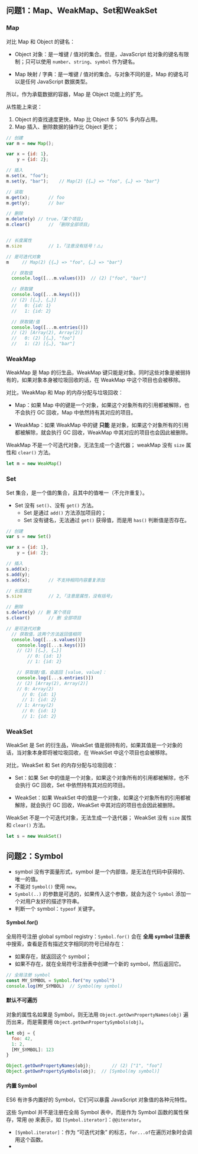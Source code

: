 ## 问题1：Map、WeakMap、Set和WeakSet

### Map

对比 Map 和 Object 的键名：

-   Object 对象：是一堆键 / 值对的集合。但是，JavaScript 给对象的键名有限制；只可以使用 `number`、`string`、`symbol` 作为键名。

-   Map 映射 / 字典：是一堆键 / 值对的集合。与对象不同的是，Map 的键名可以是任何 JavaScript 数据类型。

所以，作为承载数据的容器，Map 是 Object 功能上的扩充。

从性能上来说：

1.   Object 的查找速度更快，Map 比 Object 多 50% 多内存占用。
2.   Map 插入、删除数据的操作比 Object 更优；

```js
// 创建
var m = new Map();

var x = {id: 1},
    y = {id: 2};

// 插入
m.set(x, "foo");
m.set(y, "bar");	// Map(2) {{…} => "foo", {…} => "bar"}

// 读取
m.get(x);		// foo
m.get(y);		// bar

// 删除
m.delete(y)	// true，「某个项目」
m.clear()		// 「删除全部项目」


// 长度属性
m.size			// 1，「注意没有括号！⚠️」

// 是可迭代对象
m	  // Map(2) {{…} => "foo", {…} => "bar"}

  // 获取值
  console.log([...m.values()])	// (2) ["foo", "bar"]

  // 获取键
  console.log([...m.keys()])
  // (2) [{…}, {…}]
  //   0: {id: 1}
  //   1: {id: 2}

  // 获取键/值
  console.log([...m.entries()])
  // (2) [Array(2), Array(2)]
  //   0: (2) [{…}, "foo"]
  //   1: (2) [{…}, "bar"]
```

### WeakMap

WeakMap 是 Map 的衍生品，WeakMap 键只能是对象。同时这些对象是被弱持有的，如果对象本身被垃圾回收的话，在 WeakMap 中这个项目也会被移除。

对比，WeakMap 和 Map 的内存分配与垃圾回收：

-   Map：如果 Map 中的键是一个对象，如果这个对象所有的引用都被解除，也不会执行 GC 回收，Map 中依然持有其对应的项目。

-   WeakMap：如果 WeakMap 中的键 **只能** 是对象，如果这个对象所有的引用都被解除，就会执行 GC 回收，WeakMap 中其对应的项目也会因此被删除。

 

WeakMap 不是一个可迭代对象，无法生成一个迭代器；
weakMap 没有 `size` 属性和 `clear()` 方法。

```js
let m = new WeakMap()
```

### Set

Set 集合，是一个值的集合，且其中的值唯一（不允许重复）。

-   Set 没有 `set()`、没有 `get()` 方法。
    -   Set 是通过 `add()` 方法添加项目的；
    -   Set 没有键名，无法通过 `get()` 获得值，而是用 `has()` 判断值是否存在。

```js
// 创建
var s = new Set()

var x = {id: 1},
    y = {id: 2};

// 插入
s.add(x);
s.add(y);
s.add(x);		// 不支持相同内容重复添加

// 长度属性
s.size 			// 2,「注意是属性，没有括号」

// 删除
s.delete(y) // 删 某个项目
s.clear()		// 删 全部项目

// 是可迭代对象
  // 获取值，这两个方法返回值相同
  console.log([...s.values()])
	console.log([...s.keys()])
	// (2) [{…}, {…}]
		// 0: {id: 1}
		// 1: {id: 2}

	// 获取键/值，会返回 [value, value]：
	console.log([...s.entries()])
	// (2) [Array(2), Array(2)]
    // 0: Array(2)
      // 0: {id: 1}
      // 1: {id: 2}
    // 1: Array(2)
      // 0: {id: 1}
      // 1: {id: 2}
```



### WeakSet

WeakSet 是 Set 的衍生品，WeakSet 值是弱持有的，如果其值是一个对象的话，当对象本身即将被垃圾回收，在 WeakSet 中这个项目也会被移除。

对比，WeakSet 和 Set 的内存分配与垃圾回收：

-   Set：如果 Set 中的值是一个对象，如果这个对象所有的引用都被解除，也不会执行 GC 回收，Set 中依然持有其对应的项目。

-   WeakSet：如果 WeakSet 中的值是一个对象，如果这个对象所有的引用都被解除，就会执行 GC 回收，WeakSet 中其对应的项目也会因此被删除。

 

WeakSet 不是一个可迭代对象，无法生成一个迭代器；
WeakSet 没有 `size` 属性和 `clear()` 方法。

```js
let s = new WeakSet()
```



## 问题2：Symbol

-   symbol 没有字面量形式，symbol 是一个内部值，是无法在代码中获得的、唯一的值。
-   不能对 `Symbol()` 使用 `new`。
-    `Symbol(..)` 的参数是可选的，如果传入这个参数，就会为这个 `Symbol` 添加一个对用户友好的描述字符串。
-   判断一个 symbol：`typeof` 关键字。



#### Symbol.for()

全局符号注册 global symbol registry：`Symbol.for()` 会在 **全局 symbol 注册表** 中搜索，查看是否有描述文字相同的符号已经存在：

-   如果存在，就返回这个 symbol；
-   如果不存在，就在全局符号注册表中创建一个新的 symbol，然后返回它。

```js
// 全局注册 symbol
const MY_SYMBOL = Symbol.for("my symbol")
console.log(MY_SYMBOL)	// Symbol(my symbol)
```

#### 默认不可遍历

对象的属性名如果是 Symbol，则无法用 `Object.getOwnPropertyNames(obj)` 遍历出来，而是需要用 `Object.getOwnPropertySymbols(obj)`。

```js
let obj = {
  foo: 42,
  1: 2,
  [MY_SYMBOL]: 123
}

Object.getOwnPropertyNames(obj);		// (2) ["1", "foo"]
Object.getOwnPropertySymbols(obj);	// [Symbol(my symbol)]
```

#### 内置 Symbol

ES6 有许多内置好的 Symbol，它们可以暴露 JavaScript 对象值的各种元特性。

这些 Symbol 并不是注册在全局 Symbol 表中，而是作为 Symbol 函数的属性保存，常用 `@@` 来表示，如 `[Symbol.iterator]`：`@@iterator`。

-   `[Symbol.iterator]`：作为 “可迭代对象” 的标志，`for...of`在遍历对象时会调用这个函数。
-   



























